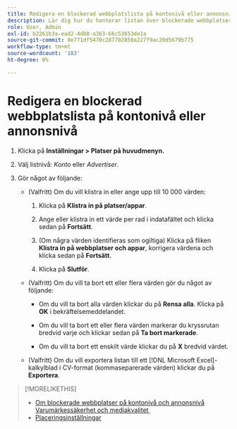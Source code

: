 ```yaml
---
title: Redigera en blockerad webbplatslista på kontonivå eller annonsnivå
description: Lär dig hur du hanterar listan över blockerade webbplatser för ett konto eller en annonsörer.
role: User, Admin
exl-id: b2261b3a-ead2-4d88-a363-66c53653de1a
source-git-commit: 0e771df5470c287702850a227f9ac20d5679b775
workflow-type: tm+mt
source-wordcount: '183'
ht-degree: 0%

---
```


# Redigera en blockerad webbplatslista på kontonivå eller annonsnivå

1. Klicka på **Inställningar > Platser på huvudmenyn.**

1. Välj listnivå: *Konto* eller *Advertiser*.

1. Gör något av följande:

   * (Valfritt) Om du vill klistra in eller ange upp till 10 000 värden:

      1. Klicka på **Klistra in på platser/appar**.

      1. Ange eller klistra in ett värde per rad i indatafältet och klicka sedan på **Fortsätt**.

      1. (Om några värden identifieras som ogiltiga) Klicka på fliken **Klistra in på webbplatser och appar**, korrigera värdena och klicka sedan på **Fortsätt**.

      1. Klicka på **Slutför**.

   * (Valfritt) Om du vill ta bort ett eller flera värden gör du något av följande:

      * Om du vill ta bort alla värden klickar du på **Rensa alla**. Klicka på **OK** i bekräftelsemeddelandet.

      * Om du vill ta bort ett eller flera värden markerar du kryssrutan bredvid varje och klickar sedan på **Ta bort markerade**.

      * Om du vill ta bort ett enskilt värde klickar du på **X** bredvid värdet.

   * (Valfritt) Om du vill exportera listan till ett [!DNL Microsoft Excel]-kalkylblad i CV-format (kommaseparerade värden) klickar du på **Exportera**.

>[!MORELIKETHIS]
>
>* [Om blockerade webbplatser på kontonivå och annonsnivå](/help/dsp/admin/blocked-sites-list-about.md)
> [Varumärkessäkerhet och mediakvalitet &#x200B;](/help/dsp/introduction/features/brand-safety-media-quality.md)
>* [Placeringsinställningar](/help/dsp/campaign-management/placements/placement-settings.md)
